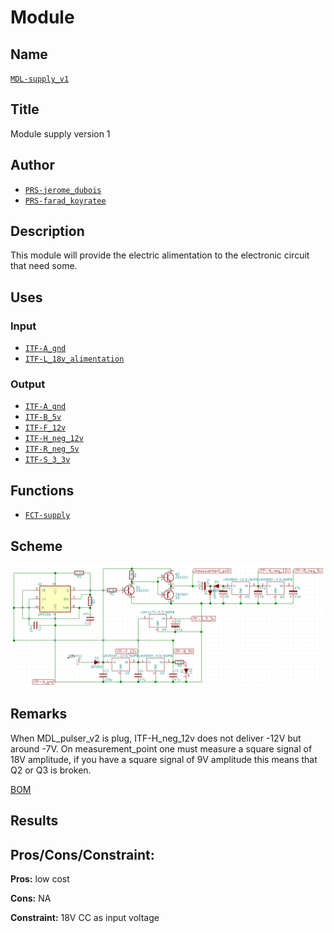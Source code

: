 # Module
<!---![](viewme.png)--->

## Name
[`MDL-supply_v1`]()

## Title
Module supply version 1

## Author
* [`PRS-jerome_dubois`]()
* [`PRS-farad_koyratee`]()

## Description
This module will provide the electric alimentation to the electronic circuit that need some.

## Uses
### Input
* [`ITF-A_gnd`]()
* [`ITF-L_18v_alimentation`]()

### Output
* [`ITF-A_gnd`]()
* [`ITF-B_5v`]()
* [`ITF-F_12v`]()
* [`ITF-H_neg_12v`]()
* [`ITF-R_neg_5v`]()
* [`ITF-S_3_3v`]()

## Functions
* [`FCT-supply`]()

## Scheme
![](./images/scheme.png)

## Remarks
When MDL_pulser_v2 is plug, ITF-H_neg_12v does not deliver -12V but around -7V. On measurement_point one must measure a square signal of 18V amplitude, if you have a square signal of 9V amplitude this means that Q2 or Q3 is broken.

[BOM](./src/supply_v1_0.csv)

## Results

## Pros/Cons/Constraint:

**Pros:** low cost

**Cons:** NA

**Constraint:** 18V CC as input voltage
